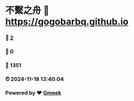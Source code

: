 # 不繫之舟 :link: https://gogobarbq.github.io 
### :page_facing_up: [2](https://gogobarbq.github.io/tag.html) 
### :speech_balloon: 0 
### :hibiscus: 1351 
### :alarm_clock: 2024-11-18 13:40:04 
### Powered by :heart: [Gmeek](https://github.com/Meekdai/Gmeek)
